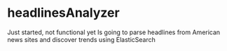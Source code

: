 # headlinesAnalyzer
Just started, not functional yet
Is going to parse headlines from American news sites and discover trends using ElasticSearch 
